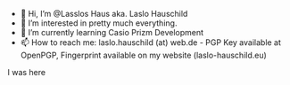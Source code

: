 - 👋 Hi, I’m @Lasslos Haus aka. Laslo Hauschild
- 👀 I’m interested in pretty much everything.
- 🌱 I’m currently learning Casio Prizm Development
- 📫 How to reach me: laslo.hauschild (at) web.de - PGP Key available at OpenPGP, Fingerprint available on my website (laslo-hauschild.eu)

I was here
